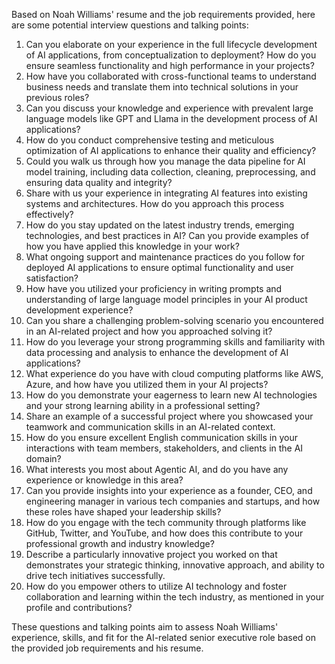 Based on Noah Williams' resume and the job requirements provided, here are some potential interview questions and talking points:

1. Can you elaborate on your experience in the full lifecycle development of AI applications, from conceptualization to deployment? How do you ensure seamless functionality and high performance in your projects?
2. How have you collaborated with cross-functional teams to understand business needs and translate them into technical solutions in your previous roles?
3. Can you discuss your knowledge and experience with prevalent large language models like GPT and Llama in the development process of AI applications?
4. How do you conduct comprehensive testing and meticulous optimization of AI applications to enhance their quality and efficiency?
5. Could you walk us through how you manage the data pipeline for AI model training, including data collection, cleaning, preprocessing, and ensuring data quality and integrity?
6. Share with us your experience in integrating AI features into existing systems and architectures. How do you approach this process effectively?
7. How do you stay updated on the latest industry trends, emerging technologies, and best practices in AI? Can you provide examples of how you have applied this knowledge in your work?
8. What ongoing support and maintenance practices do you follow for deployed AI applications to ensure optimal functionality and user satisfaction?
9. How have you utilized your proficiency in writing prompts and understanding of large language model principles in your AI product development experience?
10. Can you share a challenging problem-solving scenario you encountered in an AI-related project and how you approached solving it?
11. How do you leverage your strong programming skills and familiarity with data processing and analysis to enhance the development of AI applications?
12. What experience do you have with cloud computing platforms like AWS, Azure, and how have you utilized them in your AI projects?
13. How do you demonstrate your eagerness to learn new AI technologies and your strong learning ability in a professional setting?
14. Share an example of a successful project where you showcased your teamwork and communication skills in an AI-related context.
15. How do you ensure excellent English communication skills in your interactions with team members, stakeholders, and clients in the AI domain?
16. What interests you most about Agentic AI, and do you have any experience or knowledge in this area?
17. Can you provide insights into your experience as a founder, CEO, and engineering manager in various tech companies and startups, and how these roles have shaped your leadership skills?
18. How do you engage with the tech community through platforms like GitHub, Twitter, and YouTube, and how does this contribute to your professional growth and industry knowledge?
19. Describe a particularly innovative project you worked on that demonstrates your strategic thinking, innovative approach, and ability to drive tech initiatives successfully.
20. How do you empower others to utilize AI technology and foster collaboration and learning within the tech industry, as mentioned in your profile and contributions?

These questions and talking points aim to assess Noah Williams' experience, skills, and fit for the AI-related senior executive role based on the provided job requirements and his resume.